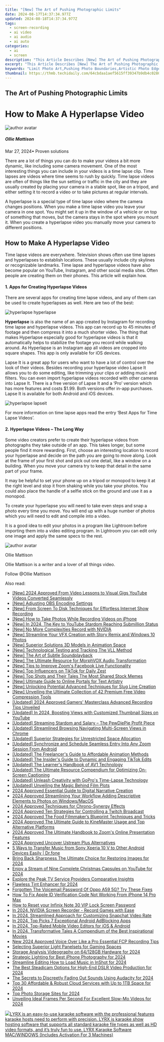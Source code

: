 ```yaml
---
title: "[New] The Art of Pushing Photographic Limits"
date: 2024-08-17T14:37:34.977Z
updated: 2024-08-18T14:37:34.977Z
tags: 
  - screen-recording
  - ai video
  - ai audio
  - ai auto
categories: 
  - ai
  - screen
description: "This Article Describes [New] The Art of Pushing Photographic Limits"
excerpt: "This Article Describes [New] The Art of Pushing Photographic Limits"
keywords: "Limit Photo Art,Pushing Photo Boundaries,Artistic Photo Edge,Photo Creative Limits,Innovative Photo Techniques,Mastering Photography Skills,Expanding Photo Horizons"
thumbnail: https://thmb.techidaily.com/64cbdaa1aef5615ff39347b9db4c0280ec8c3ce520d27154774aa65c3ef13831.jpg
---
```


## The Art of Pushing Photographic Limits

# How to Make A Hyperlapse Video

![author avatar](https://images.wondershare.com/filmora/article-images/ollie-mattison.jpg)

##### Ollie Mattison

 Mar 27, 2024• Proven solutions

There are a lot of things you can do to make your videos a bit more dynamic, like including some camera movement. One of the most interesting things you can include in your videos is a time lapse clip. Time lapses are videos where time seems to rush by quickly. Time lapse videos are often of things like the sun setting or traffic in the city and they are usually created by placing your camera in a stable spot, like on a tripod, and either setting it to record a video or to take pictures at regular intervals.

A hyperlapse is a special type of time lapse video where the camera changes positions. When you make a time lapse video you leave your camera in one spot. You might set it up in the window of a vehicle or on top of something that moves, but the camera stays in the spot where you mount it. When you create a hyperlapse video you manually move your camera to different positions.

## How to Make A Hyperlapse Video

Time lapse videos are everywhere. Television shows often use time lapses and hyperlapses to establish locations. These usually include city skylines or recognizable landmarks. Time lapse and hyperlapse videos have also become popular on YouTube, Instagram, and other social media sites. Often people are creating them on their phones. This article will explain how.

#### 1\. Apps for Creating Hyperlapse Videos

There are several apps for creating time lapse videos, and any of them can be used to create hyperlapses as well. Here are two of the best:

![hyperlapse hyperlapse](https://images.wondershare.com/filmora/article-images/hyperlapse-hyperlapse.JPG)

**Hyperlapse** is also the name of an app created by Instagram for recording time lapse and hyperlapse videos. This app can record up to 45 minutes of footage and then compress it into a much shorter video. The thing that makes Hyperlapse especially good for hyperlapse videos is that it automatically helps to stabilize the footage you record while walking around. As Hyperlapse is an Instagram app all videos are cropped into square shapes. This app is only available for iOS devices.

Lapse It is a great app for users who want to have a lot of control over the look of their videos. Besides recording your hyperlapse video Lapse It allows you to do some editing, like trimming your clips or adding music and filters. You can even import hyperlapse videos recorded with other cameras into Lapse It. There is a free version of Lapse It and a ‘Pro’ version which has more features and costs $1.99\. Both versions offer in-app purchases. Lapse It is available for both Android and iOS devices.

![hyperlapse lapseit](https://images.wondershare.com/filmora/article-images/hyperlapse-lapseit.JPG)

For more information on time lapse apps read the entry ‘Best Apps for Time Lapse Videos’.

#### 2\. Hyperlapse Videos – The Long Way

Some video creators prefer to create their hyperlapse videos from photographs they take outside of an app. This takes longer, but some people find it more rewarding. First, choose an interesting location to record your hyperlapse and decide on the path you are going to move along. Look at the frame of your first shot and pick out one detail, like a window on a building. When you move your camera try to keep that detail in the same part of your frame.

It may be helpful to set your phone up on a tripod or monopod to keep it at the right level and stop it from shaking while you take your photos. You could also place the handle of a selfie stick on the ground and use it as a monopod.

To create your hyperlapse you will need to take even steps and snap a photo every time you move. You will end up with a huge number of photos which you will need to edit and compile into a video.

It is a good idea to edit your photos in a program like Lightroom before importing them into a video editing program. In Lightroom you can edit only one image and apply the same specs to the rest.

![author avatar](https://images.wondershare.com/filmora/article-images/ollie-mattison.jpg)

Ollie Mattison

Ollie Mattison is a writer and a lover of all things video.

Follow @Ollie Mattison

<span class="atpl-alsoreadstyle">Also read:</span>
<div><ul>
<li><a href="https://eaxpv-info.techidaily.com/new-2024-approved-from-video-lessons-to-visual-gigs-youtube-videos-converted-seamlessly/"><u>[New] 2024 Approved  From Video Lessons to Visual Gigs  YouTube Videos Converted Seamlessly</u></a></li>
<li><a href="https://video-capture.techidaily.com/new-adjusting-obs-encoding-settings/"><u>[New] Adjusting OBS Encoding Settings</u></a></li>
<li><a href="https://remote-screen-capture.techidaily.com/new-from-screen-to-disk-techniques-for-effortless-internet-show-recording/"><u>[New] From Screen To Disk  Techniques for Effortless Internet Show Recording</u></a></li>
<li><a href="https://some-approaches.techidaily.com/new-how-to-take-photos-while-recording-videos-on-iphone/"><u>[New] How to Take Photos While Recording Videos on iPhone</u></a></li>
<li><a href="https://youtube-webster.techidaily.com/n-2024-the-key-to-youtube-stardom-reaching-submillion-status/"><u>[New] In 2024, The Key to YouTube Stardom  Reaching Submillion Status</u></a></li>
<li><a href="https://screen-video-capture.techidaily.com/new-no-more-complexities-record-with-nvidia/"><u>[New] No More Complexities  Record with NVIDIA</u></a></li>
<li><a href="https://some-approaches.techidaily.com/new-streamline-your-vfx-creation-with-story-remix-and-windows-10-photos/"><u>[New] Streamline Your VFX Creation with Story Remix and Windows 10 Photos</u></a></li>
<li><a href="https://some-approaches.techidaily.com/new-superior-solutions-3d-models-in-animation-space/"><u>[New] Superior Solutions  3D Models in Animation Space</u></a></li>
<li><a href="https://some-approaches.techidaily.com/new-technological-testing-and-tracking-the-vll-method/"><u>[New] Technological Testing and Tracking  The VLL Method</u></a></li>
<li><a href="https://some-approaches.techidaily.com/new-the-art-of-subtle-soundplayback/"><u>[New] The Art of Subtle Soundplayback</u></a></li>
<li><a href="https://some-approaches.techidaily.com/new-the-ultimate-resource-for-morphvox-audio-transformation/"><u>[New] The Ultimate Resource for MorphVOX Audio Transformation</u></a></li>
<li><a href="https://some-approaches.techidaily.com/new-tips-to-improve-zooms-facebook-live-functionality/"><u>[New] Tips to Improve Zoom's Facebook Live Functionality</u></a></li>
<li><a href="https://tiktok-video-recordings.techidaily.com/new-top-influencers-on-tiktok-for-daily-zest/"><u>[New] Top Influencers on TikTok for Daily Zest</u></a></li>
<li><a href="https://some-approaches.techidaily.com/new-top-shots-and-their-tales-the-most-shared-stock-memes/"><u>[New] Top Shots and Their Tales  The Most Shared Stock Memes</u></a></li>
<li><a href="https://some-approaches.techidaily.com/new-ultimate-guide-to-online-portals-for-text-artistry/"><u>[New] Ultimate Guide to Online Portals for Text Artistry</u></a></li>
<li><a href="https://some-approaches.techidaily.com/new-unlocking-potential-advanced-techniques-for-slug-line-creation/"><u>[New] Unlocking Potential  Advanced Techniques for Slug Line Creation</u></a></li>
<li><a href="https://some-approaches.techidaily.com/new-unveiling-the-ultimate-collection-of-42-premium-free-video-compression-tools/"><u>[New] Unveiling the Ultimate Collection of 42 Premium Free Video Compression Tools</u></a></li>
<li><a href="https://video-capture.techidaily.com/updated-2024-approved-gamers-masterclass-advanced-recording-tips-unveiled/"><u>[Updated] 2024 Approved  Gamers' Masterclass  Advanced Recording Tips Unveiled</u></a></li>
<li><a href="https://facebook-video-share.techidaily.com/updated-in-2024-boosting-views-with-customized-thumbnail-sizes-on-youtube/"><u>[Updated] In 2024, Boosting Views with Customized Thumbnail Sizes on YouTube</u></a></li>
<li><a href="https://some-approaches.techidaily.com/updated-streaming-stardom-and-salary-the-pewdiepie-profit-piece/"><u>[Updated] Streaming Stardom and Salary – The PewDiePie Profit Piece</u></a></li>
<li><a href="https://some-approaches.techidaily.com/updated-streamlined-browsing-navigating-multi-screen-views-in-chrome/"><u>[Updated] Streamlined Browsing  Navigating Multi-Screen Views in Chrome</u></a></li>
<li><a href="https://some-approaches.techidaily.com/updated-superior-strategies-for-unrestricted-space-allocation/"><u>[Updated] Superior Strategies for Unrestricted Space Allocation</u></a></li>
<li><a href="https://some-approaches.techidaily.com/updated-synchronize-and-schedule-seamless-entry-into-any-zoom-session-from-android/"><u>[Updated] Synchronize and Schedule  Seamless Entry Into Any Zoom Session From Android</u></a></li>
<li><a href="https://some-approaches.techidaily.com/updated-the-freelancers-guide-to-affordable-animation-methods/"><u>[Updated] The Freelancer's Guide to Affordable Animation Methods</u></a></li>
<li><a href="https://some-approaches.techidaily.com/updated-the-insiders-guide-to-dynamic-and-engaging-tiktok-edits/"><u>[Updated] The Insider's Guide to Dynamic and Engaging TikTok Edits</u></a></li>
<li><a href="https://some-approaches.techidaily.com/updated-the-learners-handbook-of-av1-technology/"><u>[Updated] The Learner's Handbook of AV1 Technology</u></a></li>
<li><a href="https://some-approaches.techidaily.com/updated-the-ultimate-resource-compendium-for-optimizing-on-screen-captioning/"><u>[Updated] The Ultimate Resource Compendium for Optimizing On-Screen Captioning</u></a></li>
<li><a href="https://some-approaches.techidaily.com/updated-unleash-creativity-with-gopros-time-lapse-technology/"><u>[Updated] Unleash Creativity with GoPro's Time-Lapse Technology</u></a></li>
<li><a href="https://some-approaches.techidaily.com/updated-unveiling-the-magic-behind-film-plots/"><u>[Updated] Unveiling the Magic Behind Film Plots</u></a></li>
<li><a href="https://vp-tips.techidaily.com/2024-approved-essential-guide-to-digital-narrative-creation/"><u>2024 Approved  Essential Guide to Digital Narrative Creation</u></a></li>
<li><a href="https://some-approaches.techidaily.com/2024-approved-streamlining-your-workflow-adding-descriptive-elements-to-photos-on-windowsmacos/"><u>2024 Approved  Streamlining Your Workflow  Adding Descriptive Elements to Photos on Windows/MacOS</u></a></li>
<li><a href="https://some-approaches.techidaily.com/2024-approved-techniques-for-chrono-synergy-effects/"><u>2024 Approved  Techniques for Chrono-Synergy Effects</u></a></li>
<li><a href="https://some-approaches.techidaily.com/2024-approved-ten-strategies-for-controlling-a-twitch-broadcast/"><u>2024 Approved  Ten Strategies for Controlling a Twitch Broadcast</u></a></li>
<li><a href="https://some-approaches.techidaily.com/2024-approved-the-food-filmmakers-blueprint-techniques-and-tricks/"><u>2024 Approved  The Food Filmmaker’s Blueprint  Techniques and Tricks</u></a></li>
<li><a href="https://some-approaches.techidaily.com/2024-approved-the-ultimate-guide-to-kinemaster-usage-and-top-alternative-platforms/"><u>2024 Approved  The Ultimate Guide to KineMaster Usage and Top Alternative Platforms</u></a></li>
<li><a href="https://some-approaches.techidaily.com/2024-approved-the-ultimate-handbook-to-zooms-online-presentation-features/"><u>2024 Approved  The Ultimate Handbook to Zoom's Online Presentation Features</u></a></li>
<li><a href="https://some-approaches.techidaily.com/2024-approved-uncover-ustream-plus-alternatives/"><u>2024 Approved  Uncover Ustream Plus Alternatives</u></a></li>
<li><a href="https://blog-min.techidaily.com/5-ways-to-transfer-music-from-sony-xperia-10-v-to-other-android-devices-easily-drfone-by-drfone-transfer-from-android-transfer-from-android/"><u>5 Ways to Transfer Music from Sony Xperia 10 V to Other Android Devices Easily | Dr.fone</u></a></li>
<li><a href="https://extra-information.techidaily.com/bring-back-sharpness-the-ultimate-choice-for-restoring-images-for-2024/"><u>Bring Back Sharpness  The Ultimate Choice for Restoring Images for 2024</u></a></li>
<li><a href="https://youtube-sure.techidaily.com/-a-stream-of-nine-complete-christmas-capsules-on-youtube-for-2024/"><u>Enjoy a Stream of Nine Complete Christmas Capsules on YouTube for 2024</u></a></li>
<li><a href="https://extra-hints.techidaily.com/explore-the-peak-tv-service-providers-comparative-insights/"><u>Explore the Peak TV Service Providers  Comparative Insights</u></a></li>
<li><a href="https://some-techniques.techidaily.com/flawless-tint-enhancer-for-2024/"><u>Flawless Tint Enhancer for 2024</u></a></li>
<li><a href="https://android-unlock.techidaily.com/forgotten-the-voicemail-password-of-oppo-a59-5g-try-these-fixes-by-drfone-android/"><u>Forgotten The Voicemail Password Of Oppo A59 5G? Try These Fixes</u></a></li>
<li><a href="https://apple-account.techidaily.com/how-to-fix-apple-id-verification-code-not-working-from-iphone-14-pro-max-by-drfone-ios/"><u>How To Fix Apple ID Verification Code Not Working From iPhone 14 Pro Max</u></a></li>
<li><a href="https://unlock-android.techidaily.com/how-to-reset-your-infinix-note-30-vip-lock-screen-password-by-drfone-android/"><u>How to Reset your Infinix Note 30 VIP Lock Screen Password</u></a></li>
<li><a href="https://video-screen-grab.techidaily.com/in-2024-nvidia-screen-recorder-record-games-with-ease/"><u>In 2024, NVIDIA Screen Recorder - Record Games with Ease</u></a></li>
<li><a href="https://some-approaches.techidaily.com/in-2024-streamlined-approach-for-customizing-snapchat-video-rate/"><u>In 2024, Streamlined Approach for Customizing Snapchat Video Rate</u></a></li>
<li><a href="https://youtube-stream.techidaily.com/in-2024-top-picks-7-exceptional-android-adblocking-apps/"><u>In 2024, Top Picks  7 Exceptional Android AdBlocking Apps</u></a></li>
<li><a href="https://some-approaches.techidaily.com/in-2024-top-rated-mobile-video-editors-for-ios-and-android/"><u>In 2024, Top-Rated Mobile Video Editors for iOS & Android</u></a></li>
<li><a href="https://some-approaches.techidaily.com/in-2024-transformative-tales-a-compendium-of-the-best-inspirational-movies/"><u>In 2024, Transformative Tales  A Compendium of the Best Inspirational Movies</u></a></li>
<li><a href="https://smart-video-creator.techidaily.com/new-2024-approved-voice-over-like-a-pro-essential-fcp-recording-tips/"><u>New 2024 Approved Voice Over Like a Pro Essential FCP Recording Tips</u></a></li>
<li><a href="https://games-able.techidaily.com/selecting-superior-light-panelsets-for-gaming-spaces/"><u>Selecting Superior Light Panelsets for Gaming Spaces</u></a></li>
<li><a href="https://extra-guidance.techidaily.com/storage-analysis-videography-on-64128gb-hardware-for-2024/"><u>Storage Analysis  Videography on 64/128GB Hardware for 2024</u></a></li>
<li><a href="https://some-approaches.techidaily.com/strategic-lighting-for-best-iphone-photography-for-2024/"><u>Strategic Lighting for Best iPhone Photography for 2024</u></a></li>
<li><a href="https://some-approaches.techidaily.com/streamline-editing-how-to-load-music-in-inshot-for-2024/"><u>Streamline Editing  How to Load Music in InShot for 2024</u></a></li>
<li><a href="https://some-approaches.techidaily.com/the-best-steadicam-options-for-high-end-dslr-video-production-for-2024/"><u>The Best Steadicam Options for High-End DSLR Video Production for 2024</u></a></li>
<li><a href="https://some-approaches.techidaily.com/the-secrets-to-discreetly-fading-out-sounds-using-audacity-for-2024/"><u>The Secrets to Discreetly Fading Out Sounds Using Audacity for 2024</u></a></li>
<li><a href="https://some-approaches.techidaily.com/top-30-affordable-and-robust-cloud-services-with-up-to-1tb-space-for-2024/"><u>Top 30 Affordable & Robust Cloud Services with Up to 1TB Space for 2024</u></a></li>
<li><a href="https://some-approaches.techidaily.com/top-photo-storage-sites-for-2024/"><u>Top Photo Storage Sites for 2024</u></a></li>
<li><a href="https://some-approaches.techidaily.com/unveiling-ideal-frames-per-second-for-excellent-slow-mo-videos-for-2024/"><u>Unveiling Ideal Frames Per Second For Excellent Slow-Mo Videos for 2024</u></a></li>
</ul></div>

<ins class="adsbygoogle"
      style="display:block"
      data-ad-client="ca-pub-7571918770474297"
      data-ad-slot="8358498916"
      data-ad-format="auto"
      data-full-width-responsive="true"></ins>
<!-- affiliate ads begin -->
<a href="https://shop.pcdj.com/order/checkout.php?PRODS=4698998&QTY=1&AFFILIATE=108875&CART=1"> <img src="https://secure.avangate.com/images/merchant/47f4b6321e9fd8e8f7326a6adc1a7c1e/products/MacBook_Pro_lyrx-withsinger-tv.png" border="0">LYRX is an easy-to-use karaoke software with the professional features karaoke hosts need to perform with precision. LYRX is karaoke show hosting software that supports all standard karaoke file types as well as HD video formats, and it’s truly fun to use. 
LYRX Karaoke Software MAC/WINDOWS (Includes Activation For 3 Machines)</a>
<!-- affiliate ads end -->